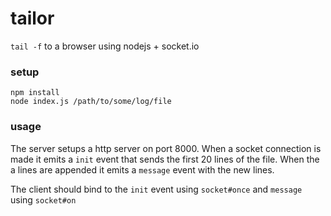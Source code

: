 # tailor

`tail -f` to a browser using nodejs + socket.io

### setup

```
npm install
node index.js /path/to/some/log/file
```

### usage

The server setups a http server on port 8000. When a socket connection is made it emits a `init` event that sends the first 20 lines of the file. When the a lines are appended it emits a `message` event with the new lines.

The client should bind to the `init` event using `socket#once` and `message` using `socket#on`
